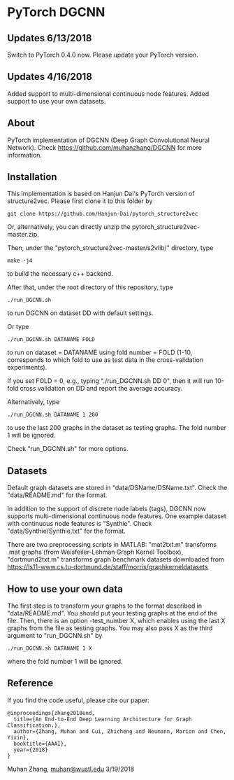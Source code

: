 PyTorch DGCNN
=============

Updates 6/13/2018
-----------------
Switch to PyTorch 0.4.0 now. Please update your PyTorch version.

Updates 4/16/2018
-----------------

Added support to multi-dimensional continuous node features. Added support to use your own datasets. 

About
-----

PyTorch implementation of DGCNN (Deep Graph Convolutional Neural Network). Check https://github.com/muhanzhang/DGCNN for more information.

Installation
------------

This implementation is based on Hanjun Dai's PyTorch version of structure2vec. Please first clone it to this folder by

    git clone https://github.com/Hanjun-Dai/pytorch_structure2vec

Or, alternatively, you can directly unzip the pytorch_structure2vec-master.zip.

Then, under the "pytorch_structure2vec-master/s2vlib/" directory, type

    make -j4

to build the necessary c++ backend.

After that, under the root directory of this repository, type

    ./run_DGCNN.sh

to run DGCNN on dataset DD with default settings.

Or type 

    ./run_DGCNN.sh DATANAME FOLD

to run on dataset = DATANAME using fold number = FOLD (1-10, corresponds to which fold to use as test data in the cross-validation experiments).

If you set FOLD = 0, e.g., typing "./run_DGCNN.sh DD 0", then it will run 10-fold cross validation on DD and report the average accuracy.

Alternatively, type

    ./run_DGCNN.sh DATANAME 1 200

to use the last 200 graphs in the dataset as testing graphs. The fold number 1 will be ignored.

Check "run_DGCNN.sh" for more options.

Datasets
--------

Default graph datasets are stored in "data/DSName/DSName.txt". Check the "data/README.md" for the format. 

In addition to the support of discrete node labels (tags), DGCNN now supports multi-dimensional continuous node features. One example dataset with continuous node features is "Synthie". Check "data/Synthie/Synthie.txt" for the format. 

There are two preprocessing scripts in MATLAB: "mat2txt.m" transforms .mat graphs (from Weisfeiler-Lehman Graph Kernel Toolbox), "dortmund2txt.m" transforms graph benchmark datasets downloaded from https://ls11-www.cs.tu-dortmund.de/staff/morris/graphkerneldatasets

How to use your own data
------------------------

The first step is to transform your graphs to the format described in "data/README.md". You should put your testing graphs at the end of the file. Then, there is an option -test_number X, which enables using the last X graphs from the file as testing graphs. You may also pass X as the third argument to "run_DGCNN.sh" by

    ./run_DGCNN.sh DATANAME 1 X

where the fold number 1 will be ignored.

Reference
---------

If you find the code useful, please cite our paper:

    @inproceedings{zhang2018end,
      title={An End-to-End Deep Learning Architecture for Graph Classification.},
      author={Zhang, Muhan and Cui, Zhicheng and Neumann, Marion and Chen, Yixin},
      booktitle={AAAI},
      year={2018}
    }

Muhan Zhang, muhan@wustl.edu
3/19/2018
